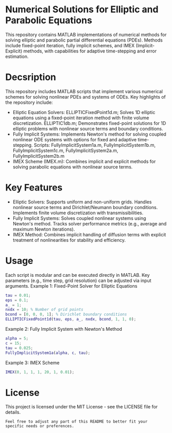 # Numerical Solutions for Elliptic and Parabolic Equations
This repository contains MATLAB implementations of numerical methods for solving elliptic and parabolic partial differential equations (PDEs). Methods include fixed-point iteration, fully implicit schemes, and IMEX (Implicit-Explicit) methods, with capabilities for adaptive time-stepping and error estimation.

# Decsription 
This repository includes MATLAB scripts that implement various numerical schemes for solving nonlinear PDEs and systems of ODEs. Key highlights of the repository include:
- Elliptic Equation Solvers: ELLIPTICFixedPoint1d.m; Solves 1D elliptic equations using a fixed-point iteration method with finite volume discretization​. ELLIPTIC1db.m; Demonstrates fixed-point solutions for 1D elliptic problems with nonlinear source terms and boundary conditions​.
- Fully Implicit Systems: Implements Newton's method for solving coupled nonlinear ODE systems with options for fixed and adaptive time-stepping. Scripts: FullyImplicitSystem1a.m, FullyImplicitSystem1b.m, FullyImplicitSystem1c.m, FullyImplicitSystem2a.m, FullyImplicitSystem2b.m​
- IMEX Scheme (IMEX.m): Combines implicit and explicit methods for solving parabolic equations with nonlinear source terms.


# Key Features
- Elliptic Solvers: Supports uniform and non-uniform grids. Handles nonlinear source terms and Dirichlet/Neumann boundary conditions. Implements finite volume discretization with transmissibilities.
- Fully Implicit Systems: Solves coupled nonlinear systems using Newton's method. Tracks solver performance metrics (e.g., average and maximum Newton iterations).
- IMEX Method: Combines implicit handling of diffusion terms with explicit treatment of nonlinearities for stability and efficiency.

# Usage
Each script is modular and can be executed directly in MATLAB. Key parameters (e.g., time step, grid resolution) can be adjusted via input arguments.
Example 1: Fixed-Point Solver for Elliptic Equations
```matlab
tau = 0.01;
eps = 0.1;
a_ = 1;
nxdx = 10; % Number of grid points
bcond = [0, 0, 0, 1]; % Dirichlet boundary conditions
ELLIPTICFixedPoint1d(tau, eps, a_, nxdx, bcond, 1, 1, 0);
```

Example 2: Fully Implicit System with Newton's Method
```matlab
alpha = 5;
c = 15;
tau = 0.025;
FullyImplicitSystem1a(alpha, c, tau);
```

Example 3: IMEX Scheme 
```matlab
IMEX(0, 1, 1, 1, 20, 1, 0.01);
```

# License
This project is licensed under the MIT License - see the LICENSE file for details.
```
Feel free to adjust any part of this README to better fit your specific needs or preferences.
```
